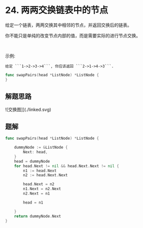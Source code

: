 # 24. 两两交换链表中的节点
给定一个链表，两两交换其中相邻的节点，并返回交换后的链表。  

你不能只是单纯的改变节点内部的值，而是需要实际的进行节点交换。  

 

示例:
```
给定 ```1->2->3->4```, 你应该返回 ```2->1->4->3```.
```


```go
func swapPairs(head *ListNode) *ListNode {
}
```

## 解题思路
![交换图]](./linked.svg)
## 题解

```go
func swapPairs(head *ListNode) *ListNode {

    dummyNode := &ListNode {
        Next: head,
    }
    head = dummyNode
    for head.Next != nil && head.Next.Next != nil {
        n1 := head.Next
        n2 := head.Next.Next

        head.Next = n2
        n1.Next = n2.Next
        n2.Next = n1

        head = n1

    }
    return dummyNode.Next
}
```

